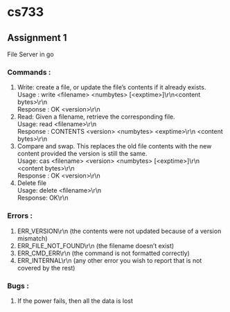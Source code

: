 # cs733
## Assignment 1
File Server in go <br>
### Commands :
1. Write: create a file, or update the file’s contents if it already exists.<br>
Usage : 
write \<filename\> \<numbytes\> [\<exptime\>]\r\n\<content bytes\>\r\n<br>
Response :
OK \<version\>\r\n
2. Read: Given a filename, retrieve the corresponding file.<br>
Usage: read \<filename\>\r\n<br>
Response :
CONTENTS \<version\> \<numbytes\> \<exptime\>\r\n
\<content bytes\>\r\n
3. Compare and swap. This replaces the old file contents with the new content
provided the version is still the same.<br>
Usage: 
cas \<filename\> \<version\> \<numbytes\> [\<exptime\>]\r\n
\<content bytes\>\r\n<br>
Response :
OK \<version\>\r\n
4. Delete file<br>
Usage: delete \<filename\>\r\n<br>
Response: 
OK\r\n

### Errors :
1. ERR_VERSION\r\n (the contents were not updated because of a version
mismatch)
2. ERR_FILE_NOT_FOUND\r\n (the filename doesn’t exist)
3. ERR_CMD_ERR\r\n (the command is not formatted correctly)
4. ERR_INTERNAL\r\n (any other error you wish to report that is not covered by the
rest)

### Bugs :
1. If the power fails, then all the data is lost

